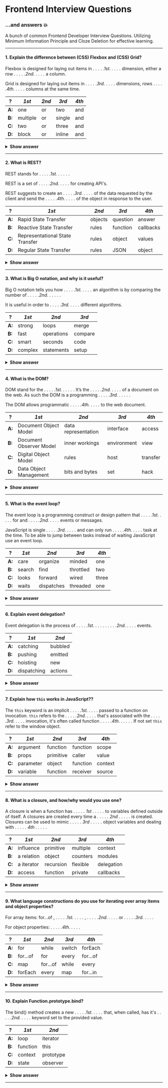 # Frontend Interview Questions

### ...and answers :boom:

A bunch of common Frontend Developer Interview Questions. Utilizing Minimum Information Principle and Cloze Deletion for effective learning.

---

#### 1. Explain the difference between (CSS) Flexbox and (CSS) Grid?

Flexbox is designed for laying out items in *. . . . .1st. . . . .* dimension, either a row *. . . . .2nd. . . . .* a column. 

Grid is designed for laying out items in *. . . . .3rd. . . . .* dimensions, rows *. . . . .4th. . . . .* columns at the same time.

| ?             | *1st*         | *2nd*         | *3rd*         | *4th*         |
| ------------- | ------------- | ------------- | ------------- | ------------- |
| **A:**        | one           | or            | two           | and           |
| **B:**        | multiple      | or            | single        | and           |
| **C:**        | two           | or            | three         | and           |
| **D:**        | block         | or            | inline        | and           |

<details><summary><b>Show answer</b></summary>
<p>

#### Answer: A

Read more: <a href="https://developer.mozilla.org/en-US/docs/Web/CSS/CSS_Grid_Layout/Relationship_of_Grid_Layout">Relationship of grid layout to other layout methods</a> on MDN

</p>
</details>

---

#### 2. What is REST?

REST stands for *. . . . .1st. . . . .* .

REST is a set of *. . . . .2nd. . . . .* for creating API's.

REST suggests to create an *. . . . .3rd. . . . .* of the data requested by the client and send the *. . . . .4th. . . . .* of the object in response to the user.

| ?             | *1st*                          | *2nd*        | *3rd*         | *4th*         |
| ------------- | ------------------------------ | ------------ | ------------- | ------------- |
| **A:**        | Rapid State Transfer           | objects      | question      | answer        |
| **B:**        | Reactive State Transfer        | rules        | function      | callbacks     |
| **C:**        | Representational State Transfer| rules        | object        | values        |
| **D:**        | Regular State Transfer         | rules        | JSON          | object        |

<details><summary><b>Show answer</b></summary>
<p>

#### Answer: C

Read more: <a href="https://www.smashingmagazine.com/2018/01/understanding-using-rest-api/">Understanding and Using REST API's</a> on Smashing Magazine

</p>
</details>

---

#### 3. What is Big O notation, and why is it useful?

Big O notation tells you how *. . . . .1st. . . . .* an algorithm is by comparing the number of *. . . . .2nd. . . . .* . 

It is useful in order to *. . . . .3rd. . . . .* different algorithms.

| ?             | *1st*         | *2nd*         | *3rd*        |
| ------------- | ------------- | ------------- | ------------ |
| **A:**        | strong        | loops         | merge        | 
| **B:**        | fast          | operations    | compare      |
| **C:**        | smart         | seconds       | code         |
| **D:**        | complex       | statements    | setup        |

<details><summary><b>Show answer</b></summary>
<p>

#### Answer: B

For example, suppose you have a list of size n. Simple search needs to check each element, so it will take n operations. This means it grows linear e.g. at constant speed. 10 items takes 10 operations, 20 items take 20 operations and so on. In Big O notation we write this O(n).

You use this to compare to other algorithms like this:

* O(log n), also known as log time. Grows slow, is fast. Example: Binary search.
* O(n), also known as linear time. Our example above, called: Simple search.
* O(2^N), also known as quadratic time. Grows fast, is slowest. 

Judging from the above, Binary search would be the more perfomant option in our case.

</p>
</details>

___

#### 4. What is the DOM?

DOM stand for the *. . . . .1st. . . . .* . It’s the *. . . . .2nd. . . . .* of a document on the web. As such the DOM is a programming *. . . . .3rd. . . . .* . 

The DOM allows programmatic *. . . . .4th. . . . .* to the web document. 

| ?             | *1st*                         | *2nd*               | *3rd*         | *4th*         |
| ------------- | ----------------------------- | ------------------- | ------------- | ------------- |
| **A:**        | Document Object Model         | data representation | interface     | access        |
| **B:**        | Document Observer Model       | inner workings      | environment   | view          |
| **C:**        | Digital Object Model          | rules               | host          | transfer      |
| **D:**        | Data Object Management        | bits and bytes      | set           | hack          |


<details><summary><b>Show answer</b></summary>
<p>

#### Answer: A

With DOM methods, you can change the document's structure, style, or content.

Read more: <a href="https://developer.mozilla.org/en-US/docs/Web/API/Document_Object_Model/Introduction">Introduction to the DOM</a> on MDN.

</p>
</details>

---

#### 5. What is the event loop?

The event loop is a programming construct or design pattern that *. . . . .1st. . . . .* for and *. . . . .2nd. . . . .* events or messages. 

JavaScript is single *. . . . .3rd. . . . .* and can only run *. . . . .4th. . . . .* task at the time. To be able to jump between tasks instead of waiting JavaScript use an event loop. 

| ?             | *1st*        | *2nd*      | *3rd*         | *4th*         |
| ------------- | ------------ | ---------- | ------------- | ------------- |
| **A:**        | care         | organize   | minded        | one           |
| **B:**        | search       | find       | throttled     | two           |
| **C:**        | looks        | forward    | wired         | three         |
| **D:**        | waits        | dispatches | threaded      | one           |


<details><summary><b>Show answer</b></summary>
<p>

#### Answer: D

The event loop use a call stack and a queue to jump between tasks when the tasks wait for other stuff to finish like a http request etc.

</p>
</details>

---

#### 6. Explain event delegation?

Event delegation is the process of *. . . . .1st. . . . .* *. . . . .2nd. . . . .* events. 

| ?             | *1st*        | *2nd*      | 
| ------------- | ------------ | ---------- |
| **A:**        | catching     | bubbled    |
| **B:**        | pushing      | emitted    |
| **C:**        | hoisting     | new        |
| **D:**        | dispatching  | actions    |

<details><summary><b>Show answer</b></summary>
<p>

#### Answer: A

Imagine a calculator. Instead of attaching event listeners to each and every button element, which would be a lot, we attach one to the keypad element which contains the button elements. When a button is clicked the event will bubble up to the keyboard where we catch it and identify the button. 

</p>
</details>

---

#### 7. Explain how `this` works in JavaScript??

The `this` keyword is an implicit *. . . . .1st. . . . .* passed to a function on invocation. `this` refers to the *. . . . .2nd. . . . .* that's associated with the *. . . . .3rd. . . . .* invocation, it's often called function *. . . . .4th. . . . .* . If not set `this` refer to the window object.

| ?             | *1st*        | *2nd*      | *3rd*         | *4th*       |
| ------------- | ------------ | ---------- | ------------- | ----------- |
| **A:**        | argument     | function   | function      | scope       |
| **B:**        | props        | primitive  | caller        | value       |
| **C:**        | parameter    | object     | function      | context     |
| **D:**        | variable     | function   | receiver      | source      |

<details><summary><b>Show answer</b></summary>
<p>

#### Answer: C

</p>
</details>

---

#### 8. What is a closure, and how/why would you use one?

A closure is when a function has *. . . . . 1st . . . . .* to variables defined outside of itself. A closures are created every time a *. . . . . 2nd . . . . .* is created. Closures can be used to mimic *. . . . . 3rd . . . . .* object variables and dealing with *. . . . . 4th . . . . .*

| ?             | *1st*        | *2nd*      | *3rd*         | *4th*       |
| ------------- | ------------ | ---------- | ------------- | ----------- |
| **A:**        | influence    | primitive  | multiple      | context     |
| **B:**        | a relation   | object     | counters      | modules     |
| **C:**        | a iterator   | recursion  | flexible      | delegation  |
| **D:**        | access       | function   | private       | callbacks   |

<details><summary><b>Show answer</b></summary>
<p>

#### Answer: D

</p>
</details>

---

#### 9. What language constructions do you use for iterating over array items and object properties?

For array items: for...of , *. . . . .1st. . . . .* , *. . . . .2nd. . . . .* or *. . . . .3rd. . . . .*

For object properties: *. . . . .4th. . . . .*

| ?             | *1st*        | *2nd*      | *3rd*         | *4th*       |
| ------------- | ------------ | ---------- | ------------- | ----------- |
| **A:**        | for          | while      | switch        | forEach     |
| **B:**        | for...of     | for        | every         | for...of    |
| **C:**        | map          | for...of   | while         | every       |
| **D:**        | forEach      | every      | map           | for...in    |

<details><summary><b>Show answer</b></summary>
<p>

#### Answer: D

</p>
</details>

---

#### 10. Explain Function.prototype.bind?

The bind() method creates a new *. . . . .1st. . . . .* that, when called, has it's *. . . . .2nd. . . . .* keyword set to the provided value.

| ?             | *1st*        | *2nd*      | 
| ------------- | ------------ | ---------- |
| **A:**        | loop         | iterator   |
| **B:**        | function     | this       |
| **C:**        | context      | prototype  |
| **D:**        | state        | observer   |

<details><summary><b>Show answer</b></summary>
<p>

#### Answer: B

</p>
</details>

---
